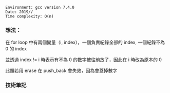 ```
Environment: gcc version 7.4.0
Date: 2019//
Time complexity: O(n)
```

### 想法：

在 for loop 中有兩個變量（i, index），一個負責紀錄全部的 index, 一個紀錄不為 0 的 index

並透過 index != i 時表示有不為 0 的數字被往前放了，因此在 i 時改為原本的 0

此題若用 erase 在 push_back 會失效，因為會蓋掉數字

### 技術筆記
